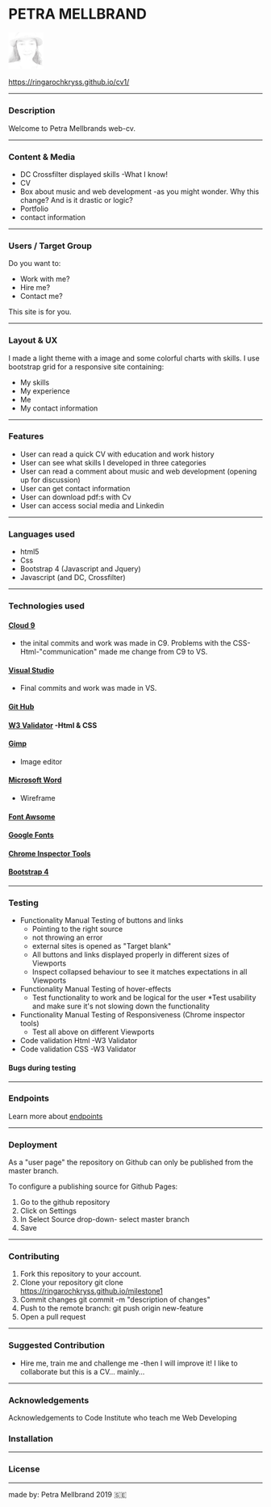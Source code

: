 
# PETRA MELLBRAND
<img src= "https://github.com/ringarochkryss/cv1/blob/master/petra3vit.PNG" width="70">

https://ringarochkryss.github.io/cv1/

---

### Description
Welcome to Petra Mellbrands web-cv.

---
### Content & Media

* DC Crossfilter displayed skills -What I know!
* CV
* Box about music and web development -as you might wonder. Why this change? And is it drastic or logic?
* Portfolio
* contact information

---

### Users / Target Group 
Do you want to:

* Work with me?
* Hire me?
* Contact me?
 
This site is for you. 

---

### Layout & UX 
I made a light theme with a image and some colorful charts with skills. 
I use bootstrap grid for a responsive site containing:
* My skills
* My experience
* Me
* My contact information

---

### Features
* User can read a quick CV with education and work history
* User can see what skills I developed in three categories
* User can read a comment about music and web development (opening up for discussion)
* User can get contact information
* User can download pdf:s with Cv
* User can access social media and Linkedin

---

### Languages used
* html5 
* Css
* Bootstrap 4 (Javascript and Jquery) 
* Javascript (and DC, Crossfilter)


---

### Technologies used
#### [Cloud 9](https://c9.io/login) 
* the inital commits and work was made in C9. Problems with the CSS-Html-"communication" made me change from C9 to VS.  
#### [Visual Studio](https://visualstudio.microsoft.com/) 
* Final commits and work was made in VS.
#### [Git Hub](https://github.com/) 
#### [W3 Validator](https://validator.w3.org/) -Html & CSS
#### [Gimp](https://www.gimp.org/) 
* Image editor
#### [Microsoft Word](https://office.live.com/start/Word.aspx) 
* Wireframe
#### [Font Awsome](https://fontawesome.com/)
#### [Google Fonts](https://fonts.google.com/)
####  [Chrome Inspector Tools](https://www.google.com/chrome/)
####  [Bootstrap 4](https://getbootstrap.com/)

---

### Testing
* Functionality Manual Testing of buttons and links 
  * Pointing to the right source
  * not throwing an error
  * external sites is opened as "Target blank"
  * All buttons and links displayed properly in different sizes of Viewports
  * Inspect collapsed behaviour to see it matches expectations in all Viewports
* Functionality Manual Testing of hover-effects
  * Test functionality to work and be logical for the user
  *Test usability and make sure it's not slowing down the functionality
* Functionality Manual Testing of Responsiveness (Chrome inspector tools)
  * Test all above on different Viewports
* Code validation Html -W3 Validator
* Code validation CSS -W3 Validator



#### Bugs during testing
  
---

### Endpoints
Learn more about [endpoints](https://teamtreehouse.com/community/what-is-an-api-endpoint)

---

### Deployment
As a "user page" the repository on Github can only be published from the master branch.

To configure a publishing source for Github Pages:  
1. Go to the github repository
2. Click on Settings
3. In Select Source drop-down- select master branch
4. Save

---

### Contributing
1. Fork this repository to your account.
2. Clone your repository git clone https://ringarochkryss.github.io/milestone1
3. Commit changes git commit -m "description of changes"
4. Push to the remote branch: git push origin new-feature
5. Open a pull request
---

### Suggested Contribution
* Hire me, train me and challenge me -then I will improve it!
I like to collaborate but this is a CV... mainly...
---

### Acknowledgements
Acknowledgements to Code Institute who teach me Web Developing



### Installation
---
### License
---



made by: Petra Mellbrand 2019 
:sweden:
